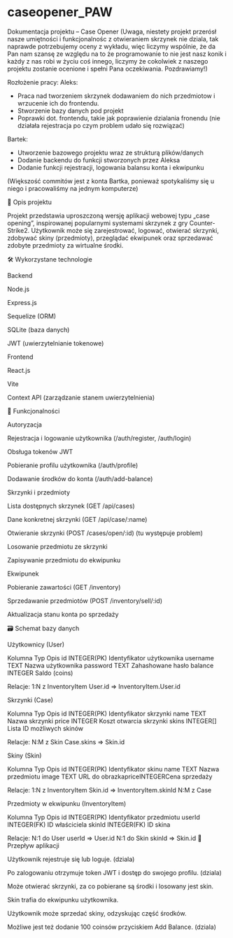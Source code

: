 # caseopener_PAW
Dokumentacja projektu – Case Opener
(Uwaga, niestety projekt przerósł nasze umiętności i funkcjonalnośc z otwieraniem skrzynek nie dziala, tak naprawde potrzebujemy oceny z wykładu, więc liczymy wspólnie, że da Pan nam szansę ze względu na to że programowanie to nie jest nasz konik i każdy z nas robi w życiu coś innego, liczymy że cokolwiek z naszego projektu zostanie ocenione i spełni Pana oczekiwania. Pozdrawiamy!)

Rozłożenie pracy:
  Aleks:
  - Praca nad tworzeniem skrzynek dodawaniem do nich przedmiotow i wrzucenie ich do frontendu.
  - Stworzenie bazy danych pod projekt
  - Poprawki dot. frontendu, takie jak poprawienie dzialania fronendu (nie działała rejestracja po czym problem udało się rozwiązać)
    
  Bartek:
  - Utworzenie bazowego projektu wraz ze strukturą plików/danych
  - Dodanie backendu do funkcji stworzonych przez Aleksa
  - Dodanie funkcji rejestracji, logowania balansu konta i ekwipunku

  (Większość commitów jest z konta Bartka, ponieważ spotykaliśmy się u niego i pracowaliśmy na jednym komputerze)
  
📌 Opis projektu

Projekt przedstawia uproszczoną wersję aplikacji webowej typu „case opening”, inspirowanej popularnymi systemami skrzynek z gry Counter-Strike2. Użytkownik może się zarejestrować, logować, otwierać skrzynki, zdobywać skiny (przedmioty), przeglądać ekwipunek oraz sprzedawać zdobyte przedmioty za wirtualne środki.

🛠 Wykorzystane technologie

Backend

Node.js

Express.js

Sequelize (ORM)

SQLite (baza danych)

JWT (uwierzytelnianie tokenowe)

Frontend

React.js

Vite

Context API (zarządzanie stanem uwierzytelnienia)

🔐 Funkcjonalności

Autoryzacja

Rejestracja i logowanie użytkownika (/auth/register, /auth/login)

Obsługa tokenów JWT

Pobieranie profilu użytkownika (/auth/profile)

Dodawanie środków do konta (/auth/add-balance)

Skrzynki i przedmioty

Lista dostępnych skrzynek (GET /api/cases)

Dane konkretnej skrzynki (GET /api/case/:name)

Otwieranie skrzynki (POST /cases/open/:id) (tu występuje problem)

Losowanie przedmiotu ze skrzynki

Zapisywanie przedmiotu do ekwipunku

Ekwipunek

Pobieranie zawartości (GET /inventory)

Sprzedawanie przedmiotów (POST /inventory/sell/:id)

Aktualizacja stanu konta po sprzedaży

🗃 Schemat bazy danych

Użytkownicy (User)

Kolumna    Typ          Opis
id         INTEGER(PK)  Identyfikator użytkownika
username   TEXT         Nazwa użytkownika
password   TEXT         Zahashowane hasło
balance    INTEGER      Saldo (coins)

Relacje: 1:N z InventoryItem
User.id => InventoryItem.User.id

Skrzynki (Case)

Kolumna    Typ          Opis
id         INTEGER(PK)  Identyfikator skrzynki
name       TEXT         Nazwa skrzynki
price      INTEGER      Koszt otwarcia skrzynki
skins      INTEGER[]    Lista ID możliwych skinów

Relacje: N:M z Skin
Case.skins => Skin.id

Skiny (Skin)

Kolumna    Typ          Opis
id         INTEGER(PK)  Identyfikator skinu
name       TEXT         Nazwa przedmiotu
image      TEXT         URL do obrazkapriceINTEGERCena sprzedaży

Relacje: 1:N z InventoryItem
Skin.id => InventoryItem.skinId
N:M z Case

Przedmioty w ekwipunku (InventoryItem)

Kolumna    Typ          Opis
id         INTEGER(PK)  Identyfikator przedmiotu
userId     INTEGER(FK)  ID właściciela
skinId     INTEGER(FK)  ID skina

Relacje: N:1 do User
userId => User.id
N:1 do Skin
skinId => Skin.id
🔁 Przepływ aplikacji

Użytkownik rejestruje się lub loguje. (dziala)

Po zalogowaniu otrzymuje token JWT i dostęp do swojego profilu. (dziala)

Może otwierać skrzynki, za co pobierane są środki i losowany jest skin.

Skin trafia do ekwipunku użytkownika.

Użytkownik może sprzedać skiny, odzyskując część środków.

Możliwe jest też dodanie 100 coinsów przyciskiem Add Balance. (dziala)
